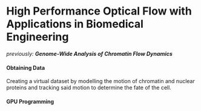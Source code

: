 # High Performance Optical Flow with Applications in Biomedical Engineering  
*previously: **Genome-Wide Analysis of Chromatin Flow Dynamics***  

#### Obtaining Data  
Creating a virtual dataset by modelling the motion of chromatin and nuclear proteins and tracking said motion to determine the fate of the cell.  

#### GPU Programming
